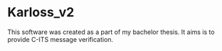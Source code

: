 # Karloss_v2
This software was created as a part of my bachelor thesis. It aims is to provide C-ITS message verification.
